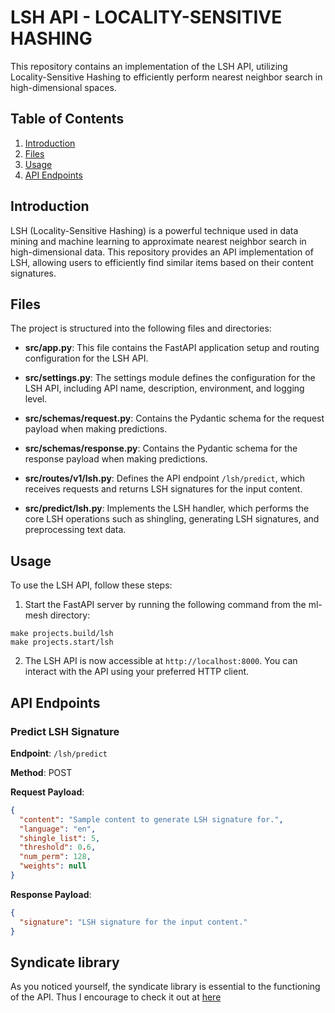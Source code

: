 # LSH API - LOCALITY-SENSITIVE HASHING

This repository contains an implementation of the LSH API, utilizing Locality-Sensitive Hashing to efficiently perform nearest neighbor search in high-dimensional spaces.

## Table of Contents

1. [Introduction](#introduction)
2. [Files](#files)
3. [Usage](#usage)
4. [API Endpoints](#api-endpoints)

## Introduction

LSH (Locality-Sensitive Hashing) is a powerful technique used in data mining and machine learning to approximate nearest neighbor search in high-dimensional data. This repository provides an API implementation of LSH, allowing users to efficiently find similar items based on their content signatures.

## Files

The project is structured into the following files and directories:

- **src/app.py**: This file contains the FastAPI application setup and routing configuration for the LSH API.

- **src/settings.py**: The settings module defines the configuration for the LSH API, including API name, description, environment, and logging level.

- **src/schemas/request.py**: Contains the Pydantic schema for the request payload when making predictions.

- **src/schemas/response.py**: Contains the Pydantic schema for the response payload when making predictions.

- **src/routes/v1/lsh.py**: Defines the API endpoint `/lsh/predict`, which receives requests and returns LSH signatures for the input content.

- **src/predict/lsh.py**: Implements the LSH handler, which performs the core LSH operations such as shingling, generating LSH signatures, and preprocessing text data.

## Usage

To use the LSH API, follow these steps:

1. Start the FastAPI server by running the following command from the ml-mesh directory:
```
make projects.build/lsh
make projects.start/lsh
```

2. The LSH API is now accessible at `http://localhost:8000`. You can interact with the API using your preferred HTTP client.

## API Endpoints

### Predict LSH Signature

**Endpoint**: `/lsh/predict`

**Method**: POST

**Request Payload**:

```json
{
  "content": "Sample content to generate LSH signature for.",
  "language": "en",
  "shingle_list": 5,
  "threshold": 0.6,
  "num_perm": 128,
  "weights": null
}
```
**Response Payload**:
```json
{
  "signature": "LSH signature for the input content."
}
```

## Syndicate library

As you noticed yourself, the syndicate library is essential to the functioning of the API. Thus I encourage to check it out at [here](/libs/syndicate)
